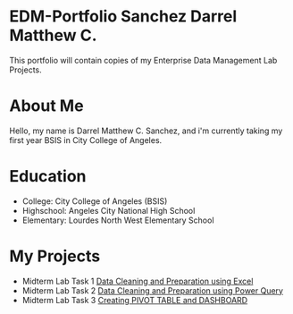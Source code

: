 # EDM-Portfolio Sanchez Darrel Matthew C.
This portfolio will contain copies of my Enterprise Data Management Lab Projects.
# About Me
Hello, my name is Darrel Matthew C. Sanchez, and i'm currently taking my first year BSIS in City College of Angeles.
# Education
- College: City College of Angeles (BSIS)
- Highschool: Angeles City National High School 
- Elementary: Lourdes North West Elementary School
# My Projects
- Midterm Lab Task 1  [Data Cleaning and Preparation using Excel](https://dsanchez05.github.io/Midterm-Lab-Task-1/)
- Midterm Lab Task 2  [Data Cleaning and Preparation using Power Query](https://dsanchez05.github.io/Midterm-Lab-Task-2/)
- Midterm Lab Task 3  [Creating PIVOT TABLE and DASHBOARD](https://dsanchez05.github.io/Midterm-Lab-Task-3/)
